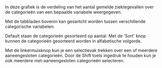 In deze grafiek is de verdeling van het aantal gemelde ziektegevallen over de categorieën van een bepaalde variabele weergegeven.

Met de tabbladen bovenin kan geswitcht worden tussen verschillende categorische variabelen.

Default staan de categorieën gesorteerd op aantal. Met de 'Sort' knop kunnen de categorieën gesorteerd worden in alfabetische volgorde.

Met de linkermuisknop kun je een selectievak trekken over een of meerdere aaneengesloten categorieën. Door de Shift toets ingedruk te houden kun je ook meerdere niet-aaneengesloten categorieën selecteren.
